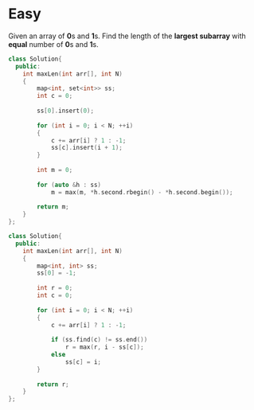 # Easy

Given an array of **0**s and **1**s. Find the length of the **largest subarray** with **equal** number of **0**s and **1**s.

```cpp
class Solution{
  public:
    int maxLen(int arr[], int N)
    {
        map<int, set<int>> ss;
        int c = 0;
        
        ss[0].insert(0);
        
        for (int i = 0; i < N; ++i)
        {
            c += arr[i] ? 1 : -1;
            ss[c].insert(i + 1);
        }
        
        int m = 0;
        
        for (auto &h : ss)
            m = max(m, *h.second.rbegin() - *h.second.begin());
        
        return m;
    }
};
```

```cpp
class Solution{
  public:
    int maxLen(int arr[], int N)
    {
        map<int, int> ss;
        ss[0] = -1;
        
        int r = 0;
        int c = 0;
        
        for (int i = 0; i < N; ++i)
        {
            c += arr[i] ? 1 : -1;
            
            if (ss.find(c) != ss.end())
                r = max(r, i - ss[c]);
            else
                ss[c] = i;
        }
        
        return r;
    }
};
```
